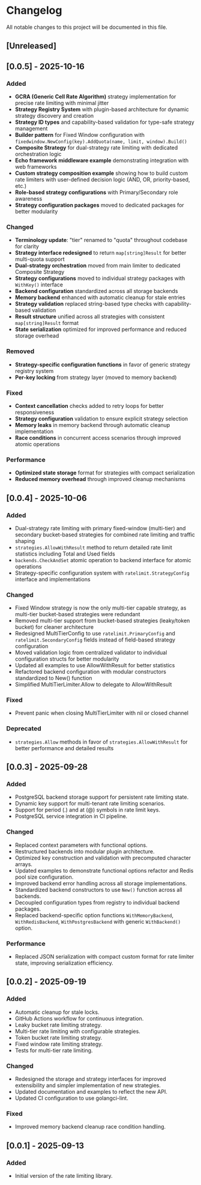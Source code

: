 # Changelog

All notable changes to this project will be documented in this file.

## [Unreleased]

## [0.0.5] - 2025-10-16

### Added
- **GCRA (Generic Cell Rate Algorithm)** strategy implementation for precise rate limiting with minimal jitter
- **Strategy Registry System** with plugin-based architecture for dynamic strategy discovery and creation
- **Strategy ID types** and capability-based validation for type-safe strategy management
- **Builder pattern** for Fixed Window configuration with `fixedwindow.NewConfig(key).AddQuota(name, limit, window).Build()`
- **Composite Strategy** for dual-strategy rate limiting with dedicated orchestration logic
- **Echo framework middleware example** demonstrating integration with web frameworks
- **Custom strategy composition example** showing how to build custom rate limiters with user-defined decision logic (AND, OR, priority-based, etc.)
- **Role-based strategy configurations** with Primary/Secondary role awareness
- **Strategy configuration packages** moved to dedicated packages for better modularity

### Changed
- **Terminology update**: "tier" renamed to "quota" throughout codebase for clarity
- **Strategy interface redesigned** to return `map[string]Result` for better multi-quota support
- **Dual-strategy orchestration** moved from main limiter to dedicated Composite Strategy
- **Strategy configurations** moved to individual strategy packages with `WithKey()` interface
- **Backend configuration** standardized across all storage backends
- **Memory backend** enhanced with automatic cleanup for stale entries
- **Strategy validation** replaced string-based type checks with capability-based validation
- **Result structure** unified across all strategies with consistent `map[string]Result` format
- **State serialization** optimized for improved performance and reduced storage overhead

### Removed
- **Strategy-specific configuration functions** in favor of generic strategy registry system
- **Per-key locking** from strategy layer (moved to memory backend)

### Fixed
- **Context cancellation** checks added to retry loops for better responsiveness
- **Strategy configuration** validation to ensure explicit strategy selection
- **Memory leaks** in memory backend through automatic cleanup implementation
- **Race conditions** in concurrent access scenarios through improved atomic operations

### Performance
- **Optimized state storage** format for strategies with compact serialization
- **Reduced memory overhead** through improved cleanup mechanisms

## [0.0.4] - 2025-10-06

### Added
- Dual-strategy rate limiting with primary fixed-window (multi-tier) and secondary bucket-based strategies for combined rate limiting and traffic shaping
- `strategies.AllowWithResult` method to return detailed rate limit statistics including Total and Used fields
- `backends.CheckAndSet` atomic operation to backend interface for atomic operations
- Strategy-specific configuration system with `ratelimit.StrategyConfig` interface and implementations 

### Changed
- Fixed Window strategy is now the only multi-tier capable strategy, as multi-tier bucket-based strategies were redundant
- Removed multi-tier support from bucket-based strategies (leaky/token bucket) for cleaner architecture
- Redesigned MultiTierConfig to use `ratelimit.PrimaryConfig` and `ratelimit.SecondaryConfig` fields instead of field-based strategy configuration
- Moved validation logic from centralized validator to individual configuration structs for better modularity
- Updated all examples to use AllowWithResult for better statistics
- Refactored backend configuration with modular constructors standardized to New() function
- Simplified MultiTierLimiter.Allow to delegate to AllowWithResult

### Fixed
- Prevent panic when closing MultiTierLimiter with nil or closed channel

### Deprecated
- `strategies.Allow` methods in favor of `strategies.AllowWithResult` for better performance and detailed results

## [0.0.3] - 2025-09-28

### Added
- PostgreSQL backend storage support for persistent rate limiting state.
- Dynamic key support for multi-tenant rate limiting scenarios.
- Support for period (.) and at (@) symbols in rate limit keys.
- PostgreSQL service integration in CI pipeline.

### Changed
- Replaced context parameters with functional options.
- Restructured backends into modular plugin architecture.
- Optimized key construction and validation with precomputed character arrays.
- Updated examples to demonstrate functional options refactor and Redis pool size configuration.
- Improved backend error handling across all storage implementations.
- Standardized backend constructors to use `New()` function across all backends.
- Decoupled configuration types from registry to individual backend packages.
- Replaced backend-specific option functions `WithMemoryBackend`, `WithRedisBackend`, `WithPostgresBackend`
  with generic `WithBackend()` option.

### Performance
- Replaced JSON serialization with compact custom format for rate limiter state, improving serialization efficiency.

## [0.0.2] - 2025-09-19

### Added
- Automatic cleanup for stale locks.
- GitHub Actions workflow for continuous integration.
- Leaky bucket rate limiting strategy.
- Multi-tier rate limiting with configurable strategies.
- Token bucket rate limiting strategy.
- Fixed window rate limiting strategy.
- Tests for multi-tier rate limiting.

### Changed
- Redesigned the storage and strategy interfaces for improved extensibility and simpler implementation of new strategies.
- Updated documentation and examples to reflect the new API.
- Updated CI configuration to use golangci-lint.

### Fixed
- Improved memory backend cleanup race condition handling.

## [0.0.1] - 2025-09-13

### Added
- Initial version of the rate limiting library.
